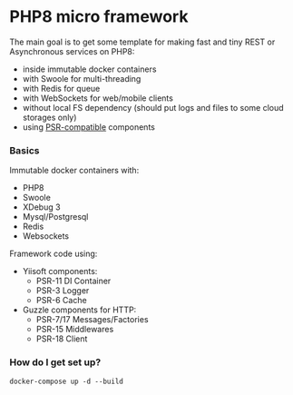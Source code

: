 # PHP8 micro framework #

The main goal is to get some template for making fast and tiny REST or Asynchronous services on PHP8:
* inside immutable docker containers
* with Swoole for multi-threading
* with Redis for queue
* with WebSockets for web/mobile clients
* without local FS dependency (should put logs and files to some cloud storages only)
* using [PSR-compatible](https://www.php-fig.org/psr/) components

### Basics ###

Immutable docker containers with:
* PHP8
* Swoole
* XDebug 3
* Mysql/Postgresql
* Redis
* Websockets

Framework code using:
* Yiisoft components:
  - PSR-11 DI Container
  - PSR-3 Logger
  - PSR-6 Cache
* Guzzle components for HTTP:
  - PSR-7/17 Messages/Factories
  - PSR-15 Middlewares
  - PSR-18 Client


### How do I get set up? ###

```docker-compose up -d --build```
